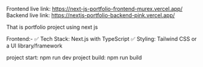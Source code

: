 Frontend live link: https://next-js-portfolio-frontend-murex.vercel.app/
Backend live link: https://nextjs-portfolio-backend-pink.vercel.app/

That is portfolio project using next js

Frontend:-
✅ Tech Stack: Next.js with TypeScript
✅ Styling: Tailwind CSS or a UI library/framework

project start: npm run dev
project build: npm run build
